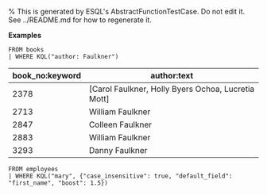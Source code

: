 % This is generated by ESQL's AbstractFunctionTestCase. Do not edit it. See ../README.md for how to regenerate it.

**Examples**

```esql
FROM books
| WHERE KQL("author: Faulkner")
```

| book_no:keyword | author:text |
| --- | --- |
| 2378 | [Carol Faulkner, Holly Byers Ochoa, Lucretia Mott] |
| 2713 | William Faulkner |
| 2847 | Colleen Faulkner |
| 2883 | William Faulkner |
| 3293 | Danny Faulkner |

```esql
FROM employees
| WHERE KQL("mary", {"case_insensitive": true, "default_field": "first_name", "boost": 1.5})
```


